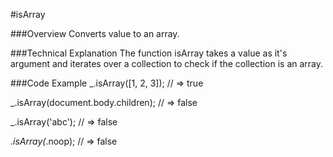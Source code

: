 #isArray

###Overview
Converts value to an array. 

###Technical Explanation
The function isArray takes a value as it's argument and iterates over a collection to check if the collection is an array. 



###Code Example
_.isArray([1, 2, 3]);
// => true
 
_.isArray(document.body.children);
// => false
 
_.isArray('abc');
// => false
 
_.isArray(_.noop);
// => false